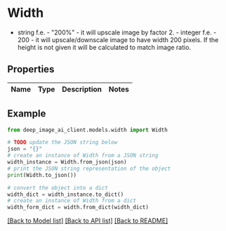 # Width

- string f.e. - \"200%\" - it will upscale image by factor 2. - integer f.e. - 200 - it will upscale/downscale image to have width 200 pixels. If the height is not given it will be calculated to match image ratio. 

## Properties

Name | Type | Description | Notes
------------ | ------------- | ------------- | -------------

## Example

```python
from deep_image_ai_client.models.width import Width

# TODO update the JSON string below
json = "{}"
# create an instance of Width from a JSON string
width_instance = Width.from_json(json)
# print the JSON string representation of the object
print(Width.to_json())

# convert the object into a dict
width_dict = width_instance.to_dict()
# create an instance of Width from a dict
width_form_dict = width.from_dict(width_dict)
```
[[Back to Model list]](../README.md#documentation-for-models) [[Back to API list]](../README.md#documentation-for-api-endpoints) [[Back to README]](../README.md)


